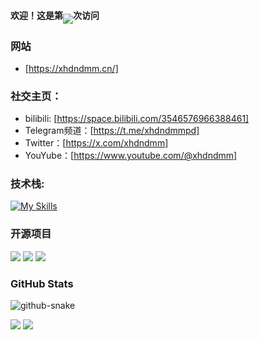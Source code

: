 #### 欢迎！这是第<img align="middle" src="https://count.getloli.com/@xhdndmm?name=xhdndmm&theme=minecraft&padding=7&offset=0&align=top&scale=1&pixelated=1&darkmode=auto">次访问
### **网站**
-  [https://xhdndmm.cn/]
### **社交主页：**
-  bilibili: [https://space.bilibili.com/3546576966388461]
-  Telegram频道：[https://t.me/xhdndmmpd]
-  Twitter：[https://x.com/xhdndmm]
-  YouYube：[https://www.youtube.com/@xhdndmm]
### **技术栈:**
[![My Skills](https://skillicons.dev/icons?i=arch,blender,cloudflare,debian,git,github,linux,ps,pr,py,vscode,windows)](https://skillicons.dev)
### 开源项目
[![](https://github-readme-stats.vercel.app/api/pin/?username=xhdndmm&repo=miaobox)](https://github.com/xhdndmm/miaobox)
[![](https://github-readme-stats.vercel.app/api/pin/?username=xhdndmm&repo=chat)](https://github.com/xhdndmm/chat)
[![](https://github-readme-stats.vercel.app/api/pin/?username=xhdndmm&repo=cat-message)](https://github.com/xhdndmm/cat-message)
### GitHub Stats
<picture>
  <source media="(prefers-color-scheme: dark)" srcset="github-snake-dark.svg" />
  <source media="(prefers-color-scheme: light)" srcset="github-snake.svg" />
  <img alt="github-snake" src="github-snake.svg" />
</picture>  

![](https://github-readme-stats.vercel.app/api?username=xhdndmm&theme=github_dark&show_icons=true&show=reviews&hide=contribs&hide_border=true)
![](https://github-readme-stats.vercel.app/api/top-langs/?username=xhdndmm&layout=compact&theme=github_dark&hide_border=true)

